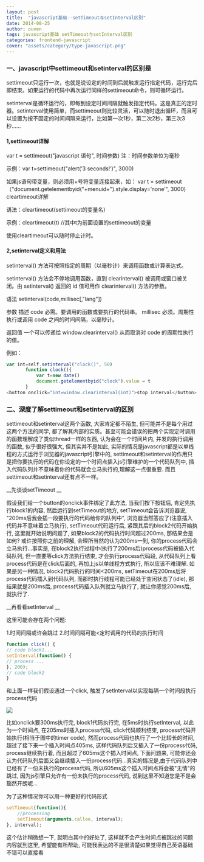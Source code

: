 ```yaml
---
layout: post
title:  "javascript基础--setTimeout与setInterval区别"
date: 2014-08-25
author: ouven
tags: javascript基础 setTimeout与setInterval区别
categories: frontend-javascript
cover: "assets/category/type-javascript.png"
---
```



### 一、javascript中settimeout和setinterval的区别是
 
settimeout只运行一次，也就是说设定的时间到后就触发运行指定代码，运行完后即结束。如果运行的代码中再次运行同样的settimeout命令，则可循环运行。

setinterval是循环运行的，即每到设定时间间隔就触发指定代码。这是真正的定时器。setinterval使用简单，而settimeout则比较灵活，可以随时退出循环，而且可以设置为按不固定的时间间隔来运行，比如第一次1秒，第二次2秒，第三次3秒……
 
#### 1,settimeout详解

var t = settimeout("javascript 语句", 时间参数)
注：时间参数单位为毫秒

示例：var t=settimeout("alert(’3 seconds!’)", 3000)

如果js语句带变量，则必须用+号将变量连接起来，如：
var t = settimeout（"document.getelementbyid("+menuid+").style.display=’none’", 3000)
cleartimeout详解

语法：cleartimeout(settimeout的变量名)

示例：cleartimeout(t)    //其中t为前面设置的settimeout的变量

使用cleartimeout可以随时停止计时。

 
#### 2,setinterval定义和用法

setinterval() 方法可按照指定的周期（以毫秒计）来调用函数或计算表达式。
 
setinterval() 方法会不停地调用函数，直到 clearinterval() 被调用或窗口被关闭。由 setinterval() 返回的 id 值可用作 clearinterval() 方法的参数。
 
语法
setinterval(code,millisec[,"lang"])

参数 描述
code 必需。要调用的函数或要执行的代码串。
millisec 必须。周期性执行或调用 code 之间的时间间隔，以毫秒计。
 
返回值
一个可以传递给 window.clearinterval() 从而取消对 code 的周期性执行的值。

例如：

```javascript
var int=self.setinterval("clock()", 50)
       function clock(){
           var t=new date()
           document.getelementbyid("clock").value = t
       }
<button onclick="int=window.clearinterval(int)">stop interval</button>
```

### 二、深度了解settimeout和setinterval的区别
 
settimeout和setinterval这两个函数, 大家肯定都不陌生, 但可能并不是每个用过这两个方法的同学, 都了解其内部的实质。甚至可能会错误的把两个实现定时调用的函数理解成了类似thread一样的东西, 认为会在一个时间片内, 并发的执行调用的函数, 似乎很好很强大, 但其实并不是如此, 实际的情况是javascript都是以单线程的方式运行于浏览器的javascript引擎中的, settimeout和setinterval的作用只是把你要执行的代码在你设定的一个时间点插入js引擎维护的一个代码队列中, 插入代码队列并不意味着你的代码就会立马执行的,理解这一点很重要. 而且settimeout和setinterval还有点不一样。

__先谈谈setTimeout __

假设我们给一个button的onclick事件绑定了此方法, 当我们按下按钮后, 肯定先执行block1的内容, 然后运行到setTimeout的地方, setTimeout会告诉浏览器说, "200ms后我会插一段要执行的代码给你的队列中", 浏览器当然答应了(注意插入代码并不意味着立马执行), setTimeout代码运行后, 紧跟其后的block2代码开始执行, 这里就开始说明问题了, 如果block2的代码执行时间超过200ms, 那结果会是如何? 或许按照你之前的理解, 会理所当然的认为200ms一到, 你的process代码会立马执行...事实是, 在block2执行过程中(执行了200ms后)process代码被插入代码队列, 但一直要等click方法执行结束, 才会执行process代码段, 从代码队列上看process代码是在click后面的, 再加上js以单线程方式执行, 所以应该不难理解. 如果是另一种情况, block2代码执行的时间<200ms, setTimeout在200ms后将process代码插入到代码队列, 而那时执行线程可能已经处于空闲状态了(idle), 那结果就是200ms后, process代码插入队列就立马执行了, 就让你感觉200ms后, 就执行了. 

__再看看setInterval __

这里可能会存在两个问题: 

1.时间间隔或许会跳过 
2.时间间隔可能<定时调用的代码的执行时间 

```javascript
function click() { 
// code block1... 
setInterval(function() { 
// process ... 
}, 200); 
// code block2 
} 
```

和上面一样我们假设通过一个click, 触发了setInterval以实现每隔一个时间段执行process代码
      
![](http://7tszky.com1.z0.glb.clouddn.com/Fot2ujHKIjjKJljGo9gJ1fwVXMRN)
  
比如onclick要300ms执行完, block1代码执行完, 在5ms时执行setInterval, 以此为一个时间点, 在205ms时插入process代码, click代码顺利结束, process代码开始执行(相当于图中的timer code), 然而process代码也执行了一个比较长的时间, 超过了接下来一个插入时间点405ms, 这样代码队列后又插入了一份process代码, process继续执行着, 而且超过了605ms这个插入时间点, 下面问题来, 可能你还会认为代码队列后面又会继续插入一份process代码...真实的情况是,由于代码队列中已经有了一份未执行的process代码, 所以605ms这个插入时间点将会被"无情"的跳过, 因为js引擎只允许有一份未执行的process代码, 说到这里不知道您是不是会豁然开朗呢...

为了这种情况你可以用一种更好的代码形式

```javascript
setTimeout(function(){
    //processing 
    setTimeout(arguments.callee, interval); 
}, interval); 

```

这个估计稍微想一下, 就明白其中的好处了, 这样就不会产生时间点被跳过的问题内容就到这里, 希望能有所帮助, 可能我表达的不是很清楚如果觉得自己英语基础不错可以直接看
 



